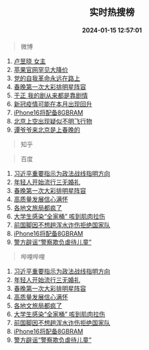 <div align="center"><h2>实时热搜榜</h2><h4>2024-01-15 12:57:01</h4></div>

> 微博  

1. [卢昱晓 女主](https://s.weibo.com/weibo?q=%E5%8D%A2%E6%98%B1%E6%99%93%20%E5%A5%B3%E4%B8%BB&t=31&band_rank=1&Refer=top)<br />
2. [苹果官网罕见大降价](https://s.weibo.com/weibo?q=%23%E8%8B%B9%E6%9E%9C%E5%AE%98%E7%BD%91%E7%BD%95%E8%A7%81%E5%A4%A7%E9%99%8D%E4%BB%B7%23&t=31&band_rank=2&Refer=top)<br />
3. [党的自我革命永远在路上](https://s.weibo.com/weibo?q=%23%E5%85%9A%E7%9A%84%E8%87%AA%E6%88%91%E9%9D%A9%E5%91%BD%E6%B0%B8%E8%BF%9C%E5%9C%A8%E8%B7%AF%E4%B8%8A%23&t=31&band_rank=3&Refer=top)<br />
4. [春晚第一次大彩排明星阵容](https://s.weibo.com/weibo?q=%23%E6%98%A5%E6%99%9A%E7%AC%AC%E4%B8%80%E6%AC%A1%E5%A4%A7%E5%BD%A9%E6%8E%92%E6%98%8E%E6%98%9F%E9%98%B5%E5%AE%B9%23&t=31&band_rank=4&Refer=top)<br />
5. [于正 我的剧从来都是靠剧情](https://s.weibo.com/weibo?q=%E4%BA%8E%E6%AD%A3%20%E6%88%91%E7%9A%84%E5%89%A7%E4%BB%8E%E6%9D%A5%E9%83%BD%E6%98%AF%E9%9D%A0%E5%89%A7%E6%83%85&t=31&band_rank=5&Refer=top)<br />
6. [新冠疫情可能在本月出现回升](https://s.weibo.com/weibo?q=%23%E6%96%B0%E5%86%A0%E7%96%AB%E6%83%85%E5%8F%AF%E8%83%BD%E5%9C%A8%E6%9C%AC%E6%9C%88%E5%87%BA%E7%8E%B0%E5%9B%9E%E5%8D%87%23&t=31&band_rank=6&Refer=top)<br />
7. [iPhone16将配备8GBRAM](https://s.weibo.com/weibo?q=%23iPhone16%E5%B0%86%E9%85%8D%E5%A4%878GBRAM%23&t=31&band_rank=7&Refer=top)<br />
8. [北京上空出现疑似不明飞行物](https://s.weibo.com/weibo?q=%23%E5%8C%97%E4%BA%AC%E4%B8%8A%E7%A9%BA%E5%87%BA%E7%8E%B0%E7%96%91%E4%BC%BC%E4%B8%8D%E6%98%8E%E9%A3%9E%E8%A1%8C%E7%89%A9%23&t=31&band_rank=8&Refer=top)<br />
9. [谭爷爷来北京是上春晚的](https://s.weibo.com/weibo?q=%23%E8%B0%AD%E7%88%B7%E7%88%B7%E6%9D%A5%E5%8C%97%E4%BA%AC%E6%98%AF%E4%B8%8A%E6%98%A5%E6%99%9A%E7%9A%84%23&t=31&band_rank=9&Refer=top)<br />

> 知乎  


> 百度  

1. [习近平重要指示为政法战线指明方向](https://www.baidu.com/s?wd=%E4%B9%A0%E8%BF%91%E5%B9%B3%E9%87%8D%E8%A6%81%E6%8C%87%E7%A4%BA%E4%B8%BA%E6%94%BF%E6%B3%95%E6%88%98%E7%BA%BF%E6%8C%87%E6%98%8E%E6%96%B9%E5%90%91&sa=fyb_news&rsv_dl=fyb_news)<br />
2. [年轻人开始流行三无婚礼](https://www.baidu.com/s?wd=%E5%B9%B4%E8%BD%BB%E4%BA%BA%E5%BC%80%E5%A7%8B%E6%B5%81%E8%A1%8C%E4%B8%89%E6%97%A0%E5%A9%9A%E7%A4%BC&sa=fyb_news&rsv_dl=fyb_news)<br />
3. [春晚第一次大彩排明星阵容](https://www.baidu.com/s?wd=%E6%98%A5%E6%99%9A%E7%AC%AC%E4%B8%80%E6%AC%A1%E5%A4%A7%E5%BD%A9%E6%8E%92%E6%98%8E%E6%98%9F%E9%98%B5%E5%AE%B9&sa=fyb_news&rsv_dl=fyb_news)<br />
4. [高质量发展信心满怀](https://www.baidu.com/s?wd=%E9%AB%98%E8%B4%A8%E9%87%8F%E5%8F%91%E5%B1%95%E4%BF%A1%E5%BF%83%E6%BB%A1%E6%80%80&sa=fyb_news&rsv_dl=fyb_news)<br />
5. [各地文旅局都疯了](https://www.baidu.com/s?wd=%E5%90%84%E5%9C%B0%E6%96%87%E6%97%85%E5%B1%80%E9%83%BD%E7%96%AF%E4%BA%86&sa=fyb_news&rsv_dl=fyb_news)<br />
6. [大学生感染“全家桶” 咳到肌肉拉伤](https://www.baidu.com/s?wd=%E5%A4%A7%E5%AD%A6%E7%94%9F%E6%84%9F%E6%9F%93%E2%80%9C%E5%85%A8%E5%AE%B6%E6%A1%B6%E2%80%9D+%E5%92%B3%E5%88%B0%E8%82%8C%E8%82%89%E6%8B%89%E4%BC%A4&sa=fyb_news&rsv_dl=fyb_news)<br />
7. [前国脚因不想趟浑水诈伤拒绝国家队](https://www.baidu.com/s?wd=%E5%89%8D%E5%9B%BD%E8%84%9A%E5%9B%A0%E4%B8%8D%E6%83%B3%E8%B6%9F%E6%B5%91%E6%B0%B4%E8%AF%88%E4%BC%A4%E6%8B%92%E7%BB%9D%E5%9B%BD%E5%AE%B6%E9%98%9F&sa=fyb_news&rsv_dl=fyb_news)<br />
8. [iPhone16将配备8GBRAM](https://www.baidu.com/s?wd=iPhone16%E5%B0%86%E9%85%8D%E5%A4%878GBRAM&sa=fyb_news&rsv_dl=fyb_news)<br />
9. [警方辟谣“警察欺负虐待儿童”](https://www.baidu.com/s?wd=%E8%AD%A6%E6%96%B9%E8%BE%9F%E8%B0%A3%E2%80%9C%E8%AD%A6%E5%AF%9F%E6%AC%BA%E8%B4%9F%E8%99%90%E5%BE%85%E5%84%BF%E7%AB%A5%E2%80%9D&sa=fyb_news&rsv_dl=fyb_news)<br />

> 哔哩哔哩  

1. [习近平重要指示为政法战线指明方向](https://www.baidu.com/s?wd=%E4%B9%A0%E8%BF%91%E5%B9%B3%E9%87%8D%E8%A6%81%E6%8C%87%E7%A4%BA%E4%B8%BA%E6%94%BF%E6%B3%95%E6%88%98%E7%BA%BF%E6%8C%87%E6%98%8E%E6%96%B9%E5%90%91&sa=fyb_news&rsv_dl=fyb_news)<br />
2. [年轻人开始流行三无婚礼](https://www.baidu.com/s?wd=%E5%B9%B4%E8%BD%BB%E4%BA%BA%E5%BC%80%E5%A7%8B%E6%B5%81%E8%A1%8C%E4%B8%89%E6%97%A0%E5%A9%9A%E7%A4%BC&sa=fyb_news&rsv_dl=fyb_news)<br />
3. [春晚第一次大彩排明星阵容](https://www.baidu.com/s?wd=%E6%98%A5%E6%99%9A%E7%AC%AC%E4%B8%80%E6%AC%A1%E5%A4%A7%E5%BD%A9%E6%8E%92%E6%98%8E%E6%98%9F%E9%98%B5%E5%AE%B9&sa=fyb_news&rsv_dl=fyb_news)<br />
4. [高质量发展信心满怀](https://www.baidu.com/s?wd=%E9%AB%98%E8%B4%A8%E9%87%8F%E5%8F%91%E5%B1%95%E4%BF%A1%E5%BF%83%E6%BB%A1%E6%80%80&sa=fyb_news&rsv_dl=fyb_news)<br />
5. [各地文旅局都疯了](https://www.baidu.com/s?wd=%E5%90%84%E5%9C%B0%E6%96%87%E6%97%85%E5%B1%80%E9%83%BD%E7%96%AF%E4%BA%86&sa=fyb_news&rsv_dl=fyb_news)<br />
6. [大学生感染“全家桶” 咳到肌肉拉伤](https://www.baidu.com/s?wd=%E5%A4%A7%E5%AD%A6%E7%94%9F%E6%84%9F%E6%9F%93%E2%80%9C%E5%85%A8%E5%AE%B6%E6%A1%B6%E2%80%9D+%E5%92%B3%E5%88%B0%E8%82%8C%E8%82%89%E6%8B%89%E4%BC%A4&sa=fyb_news&rsv_dl=fyb_news)<br />
7. [前国脚因不想趟浑水诈伤拒绝国家队](https://www.baidu.com/s?wd=%E5%89%8D%E5%9B%BD%E8%84%9A%E5%9B%A0%E4%B8%8D%E6%83%B3%E8%B6%9F%E6%B5%91%E6%B0%B4%E8%AF%88%E4%BC%A4%E6%8B%92%E7%BB%9D%E5%9B%BD%E5%AE%B6%E9%98%9F&sa=fyb_news&rsv_dl=fyb_news)<br />
8. [iPhone16将配备8GBRAM](https://www.baidu.com/s?wd=iPhone16%E5%B0%86%E9%85%8D%E5%A4%878GBRAM&sa=fyb_news&rsv_dl=fyb_news)<br />
9. [警方辟谣“警察欺负虐待儿童”](https://www.baidu.com/s?wd=%E8%AD%A6%E6%96%B9%E8%BE%9F%E8%B0%A3%E2%80%9C%E8%AD%A6%E5%AF%9F%E6%AC%BA%E8%B4%9F%E8%99%90%E5%BE%85%E5%84%BF%E7%AB%A5%E2%80%9D&sa=fyb_news&rsv_dl=fyb_news)<br />
